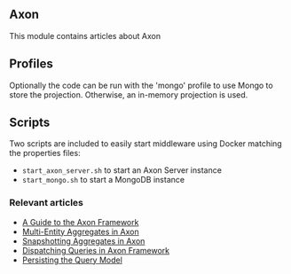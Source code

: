 ## Axon

This module contains articles about Axon

## Profiles

Optionally the code can be run with the 'mongo' profile to use Mongo to store the projection. Otherwise, an in-memory
projection is used.

## Scripts

Two scripts are included to easily start middleware using Docker matching the properties files:

- `start_axon_server.sh` to start an Axon Server instance
- `start_mongo.sh` to start a MongoDB instance

### Relevant articles

- [A Guide to the Axon Framework](https://www.baeldung.com/axon-cqrs-event-sourcing)
- [Multi-Entity Aggregates in Axon](https://www.baeldung.com/java-axon-multi-entity-aggregates)
- [Snapshotting Aggregates in Axon](https://www.baeldung.com/axon-snapshotting-aggregates)
- [Dispatching Queries in Axon Framework](https://www.baeldung.com/axon-query-dispatching)
- [Persisting the Query Model](https://www.baeldung.com/persisting-the-query-model)
